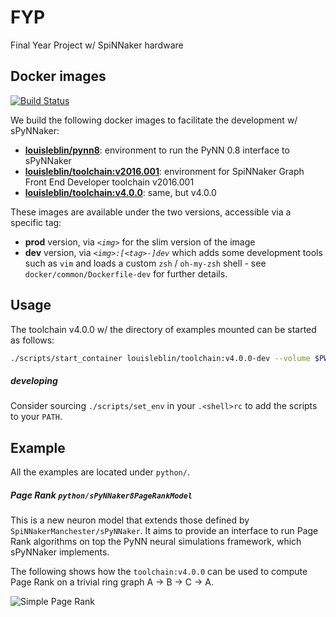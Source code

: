# FYP

Final Year Project w/ SpiNNaker hardware

## Docker images

[![Build Status](https://travis-ci.com/louisblin/FYP.svg?token=5ZNW4DKhuozscA1A9CAy&branch=master)](https://travis-ci.com/louisblin/FYP)

We build the following docker images to facilitate the development w/ sPyNNaker:

- [**louisleblin/pynn8**](https://hub.docker.com/r/louisleblin/pynn8/):
environment to run the PyNN 0.8 interface to sPyNNaker
- [**louisleblin/toolchain:v2016.001**](https://hub.docker.com/r/louisleblin/toolchain-v2016/):
environment for SpiNNaker Graph Front End Developer toolchain v2016.001
- [**louisleblin/toolchain:v4.0.0**](https://hub.docker.com/r/louisleblin/toolchain-v2016/):
same, but v4.0.0

These images are available under the two versions, accessible via a specific tag:

- **prod** version, via _`<img>`_ for the slim version of the image
- **dev** version, via _`<img>:[<tag>-]dev`_ which adds some development tools such as
`vim` and loads a custom `zsh` / `oh-my-zsh` shell - see
`docker/common/Dockerfile-dev` for further details.

## Usage

The toolchain v4.0.0 w/ the directory of examples mounted can be started as follows:

```sh
./scripts/start_container louisleblin/toolchain:v4.0.0-dev --volume $PWD/examples:/app/w
```

##### developing

Consider sourcing `./scripts/set_env` in your `.<shell>rc` to add the scripts to your `PATH`. 


## Example

All the examples are located under `python/`.

##### Page Rank `python/sPyNNaker8PageRankModel`

This is a new neuron model that extends those defined by `SpiNNakerManchester/sPyNNaker`. It aims to provide an interface to run Page Rank algorithms on top the PyNN neural simulations framework, which sPyNNaker implements. 

The following shows how the `toolchain:v4.0.0` can be used to compute Page Rank on a trivial ring graph A -> B -> C -> A.

![Simple Page Rank](https://media.giphy.com/media/ygx6OwL2wfrQFszkQs/giphy.gif)